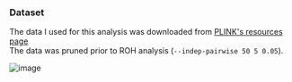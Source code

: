 ### Dataset
The data I used for this analysis was downloaded from [PLINK's resources page](https://www.cog-genomics.org/plink/1.9/resources)     
The data was pruned prior to ROH analysis (`--indep-pairwise 50 5 0.05`).

![image](https://user-images.githubusercontent.com/112277365/227990513-3b85b248-9b5e-4178-935b-4d78d1542fb7.png)
